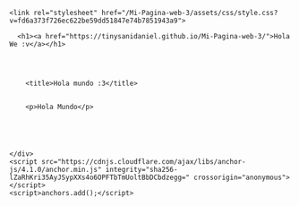 <html lang="en-US"><head>
    <meta charset="UTF-8">
    <meta http-equiv="X-UA-Compatible" content="IE=edge">
    <meta name="viewport" content="width=device-width, initial-scale=1">

<!-- Begin Jekyll SEO tag v2.4.0 -->
<title>Mi-Pagina-web-3 | Esta es la página web de github</title>
<meta name="generator" content="Jekyll v3.7.3">
<meta property="og:title" content="Mi-Pagina-web-3">
<meta property="og:locale" content="en_US">
<meta name="description" content="Esta es la página web de github">
<meta property="og:description" content="Esta es la página web de github">
<link rel="canonical" href="https://tinysanidaniel.github.io/Mi-Pagina-web-3/">
<meta property="og:url" content="https://tinysanidaniel.github.io/Mi-Pagina-web-3/">
<meta property="og:site_name" content="Mi-Pagina-web-3">
<script type="application/ld+json">
{"name":"Mi-Pagina-web-3","description":"Esta es la página web de github","@type":"WebSite","url":"https://tinysanidaniel.github.io/Mi-Pagina-web-3/","headline":"Mi-Pagina-web-3","@context":"http://schema.org"}</script>
<!-- End Jekyll SEO tag -->

    <link rel="stylesheet" href="/Mi-Pagina-web-3/assets/css/style.css?v=fd6a373f726ec622be59dd51847e74b7851943a9">
  </head>
  <body>
    <div class="container-lg px-3 my-5 markdown-body">
      
      <h1><a href="https://tinysanidaniel.github.io/Mi-Pagina-web-3/">Hola We :v</a></h1>
      

        
    
        <title>Hola mundo :3</title>
      
    
        <p>Hola Mundo</p>
      



      
    </div>
    <script src="https://cdnjs.cloudflare.com/ajax/libs/anchor-js/4.1.0/anchor.min.js" integrity="sha256-lZaRhKri35AyJSypXXs4o6OPFTbTmUoltBbDCbdzegg=" crossorigin="anonymous"></script>
    <script>anchors.add();</script>
    
  

</body></html>
